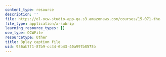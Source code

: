 ```yaml
---
content_type: resource
description: ''
file: https://ol-ocw-studio-app-qa.s3.amazonaws.com/courses/15-071-the-analytics-edge-spring-2017/956ab7f187b9cc446b4340a997b8575b_wT3Y2K-fxXw.srt
file_type: application/x-subrip
learning_resource_types: []
ocw_type: OCWFile
resourcetype: Other
title: 3play caption file
uid: 956ab7f1-87b9-cc44-6b43-40a997b8575b
---
```

